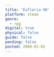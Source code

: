 ```yaml
---
title: 'Eufloria HD'
platform: steam
genre:
  - rpg
digital: true
physical: false
guide: false
pending: false
posted: 2000-01-01
---
```

